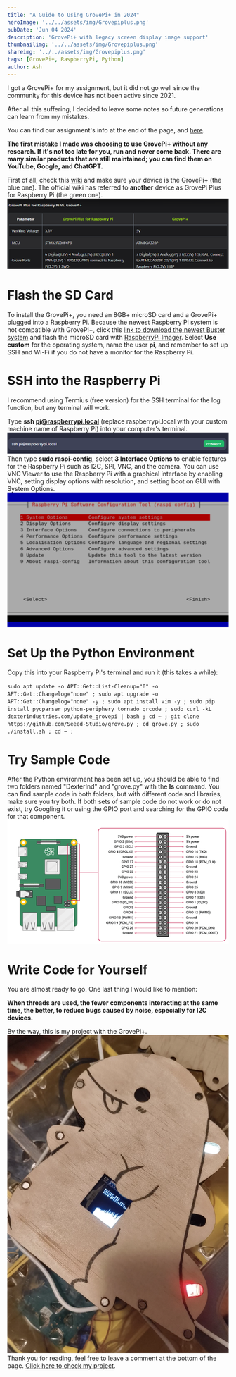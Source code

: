 ```yaml
---
title: "A Guide to Using GrovePi+ in 2024"
heroImage: '../../assets/img/Grovepiplus.png'
pubDate: 'Jun 04 2024'
description: 'GrovePi+ with legacy screen display image support'
thumbnailimg: '../../assets/img/Grovepiplus.png'
shareimg: '../../assets/img/Grovepiplus.png'
tags: [GrovePi+, RaspberryPi, Python]
author: Ash
---
```

I got a GrovePi+ for my assignment, but it did not go well since the community for this device has not been active since 2021.

After all this suffering, I decided to leave some notes so future generations can learn from my mistakes.

You can find our assignment's info at the end of the page, and [here](https://github.com/BurningZilch/DK-DINO).

**The first mistake I made was choosing to use GrovePi+ without any research. If it's not too late for you, run and never come back. There are many similar products that are still maintained; you can find them on YouTube, Google, and ChatGPT.**

First of all, check this [wiki](https://wiki.seeedstudio.com/GrovePi_Plus/) and make sure your device is the GrovePi+ (the blue one). The official wiki has referred to **another** device as GrovePi Plus for Raspberry Pi (the green one).
![sometimes another type might be referred to as GrovePi Plus for Raspberry Pi](../../assets/img/wiki1.png)

# Flash the SD Card
To install the GrovePi+, you need an 8GB+ microSD card and a GrovePi+ plugged into a Raspberry Pi. Because the newest Raspberry Pi system is not compatible with GrovePi+, click this [link to download the newest Buster system](https://downloads.raspberrypi.org/raspios_armhf/images/raspios_armhf-2021-05-28/2021-05-07-raspios-buster-armhf.zip) and flash the microSD card with [RaspberryPi Imager](https://www.raspberrypi.com/software/). Select **Use custom** for the operating system, name the user **pi**, and remember to set up SSH and Wi-Fi if you do not have a monitor for the Raspberry Pi.

# SSH into the Raspberry Pi
I recommend using Termius (free version) for the SSH terminal for the log function, but any terminal will work.

Type **ssh pi@raspberrypi.local** (replace raspberrypi.local with your custom machine name of Raspberry Pi) into your computer's terminal.
![termius image](../../assets/img/termius1.png)
Then type **sudo raspi-config**, select **3 Interface Options** to enable features for the Raspberry Pi such as I2C, SPI, VNC, and the camera. You can use VNC Viewer to use the Raspberry Pi with a graphical interface by enabling VNC, setting display options with resolution, and setting boot on GUI with System Options.
![raspi](../../assets/img/raspi.png)

# Set Up the Python Environment
Copy this into your Raspberry Pi's terminal and run it (this takes a while):

`sudo apt update -o APT::Get::List-Cleanup="0" -o APT::Get::Changelog="none" ; sudo apt upgrade -o APT::Get::Changelog="none" -y ; sudo apt install vim -y ; sudo pip install pycparser python-periphery tornado qrcode ; sudo curl -kL dexterindustries.com/update_grovepi | bash ; cd ~ ; git clone https://github.com/Seeed-Studio/grove.py ; cd grove.py ; sudo ./install.sh ; cd ~ ;`

# Try Sample Code
After the Python environment has been set up, you should be able to find two folders named "DexterInd" and "grove.py" with the **ls** command. You can find sample code in both folders, but with different code and libraries, make sure you try both. If both sets of sample code do not work or do not exist, try Googling it or using the GPIO port and searching for the GPIO code for that component.
![gpio](../../assets/img/gpio.png)

# Write Code for Yourself
You are almost ready to go. One last thing I would like to mention:

**When threads are used, the fewer components interacting at the same time, the better, to reduce bugs caused by noise, especially for I2C devices.**

By the way, this is my project with the GrovePi+.
![Dino](../../assets/img/dino.png)
Thank you for reading, feel free to leave a comment at the bottom of the page.
[Click here to check my project](https://github.com/BurningZilch/DK-DINO).


